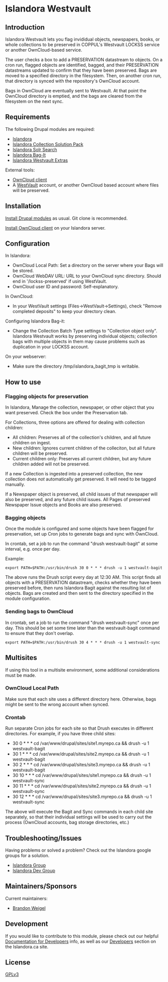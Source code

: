 # Islandora Westvault

## Introduction

Islandora Westvault lets you flag invididual objects, newspapers, books, or whole collections to be preserved in COPPUL's Westvault LOCKSS service 
or another OwnCloud-based service.

The user checks a box to add a PRESERVATION datastream to objects. On a cron run, flagged objects are identified, bagged, and their 
PRESERVATION datastreams updated to confirm that they have been preserved. Bags are moved to a specified directory in the filesystem. 
Then, on another cron run, that directory is synced with the repository's OwnCloud account.

Bags in OwnCloud are eventually sent to Westvault. At that point the OwnCloud directory is emptied, and the bags are cleared from 
the filesystem on the next sync.

## Requirements

The following Drupal modules are required:

 * [Islandora](https://github.com/islandora/islandora)
 * [Islandora Collection Solution Pack](https://github.com/islandora/islandora_solution_pack_collection)
 * [Islandora Solr Search](https://github.com/islandora/islandora_solr_search)
 * [Islandora Bag-It](https://github.com/islandora/islandora_bagit)
 * [Islandora Westvault Extras](https://github.com/mjordan/islandora_westvault_extras)

External tools:

 * [OwnCloud client](https://software.opensuse.org/download/package?project=isv:ownCloud:desktop&package=owncloud-client)
 * A [WestVault](https://coppul.ca/westvault) account, or another OwnCloud based account where files will be preserved.

## Installation

[Install Drupal modules](https://drupal.org/documentation/install/modules-themes/modules-7) as usual. Git clone is recommended.

[Install OwnCloud client](https://software.opensuse.org/download/package?project=isv:ownCloud:desktop&package=owncloud-client) on your Islandora server. 

## Configuration

In Islandora:

* OwnCloud Local Path: Set a directory on the server where your Bags will be stored.
* OwnCloud WebDAV URL: URL to your OwnCloud sync directory. Should end in '/lockss-preserved' if using WestVault.
* OwnCloud user ID and password: Self-explanatory.

In OwnCloud:

* In your WestVault settings (Files->WestVault->Settings), check "Remove completed deposits" to keep your directory clean.

Configuring Islandora Bag-it:

* Change the Collection Batch Type settings to "Collection object only". Islandora Westvault works by preserving individual objects; collection bags with multiple objects in them may cause problems such as duplication in your LOCKSS account.

On your webserver:

* Make sure the directory /tmp/islandora_bagit_tmp is writable.

## How to use

### Flagging objects for preservation

In Islandora, Manage the collection, newspaper, or other object that you want preserved. Check the box under the Preservation tab.

For Collections, three options are offered for dealing with collection children:

* All children: Preserves all of the collection's children, and all future children on ingest.
* New children: Ignores current children of the colleciton, but all future children will be preserved.
* Current children only: Preserves all current children, but any future children added will not be preserved.

If a new Collection is ingested into a preserved collection, the new collection does *not* automatically get preserved. It will need to be tagged manually.

If a Newspaper object is preserved, all child issues of that newspaper will also be preserved, and any future child issues. 
All Pages of preserved Newspaper Issue objects and Books are also preserved.

### Bagging objects

Once the module is configured and some objects have been flagged for preservation, set up Cron jobs to generate bags and sync with OwnCloud.

In crontab, set a job to run the command "drush westvault-bagit" at some interval, e.g. once per day. 

Example:

`export PATH=$PATH:/usr/bin/drush 30 0 * * * drush -u 1 westvault-bagit`

The above runs the Drush script every day at 12:30 AM. This script finds all objects with a PRESERVATION datastream, checks whether they have been preserved before,
then runs Islandora Bagit against the resulting list of objects. Bags are created and then sent to the directory specified in the module configuration.

### Sending bags to OwnCloud

In crontab, set a job to run the command "drush westvault-sync" once per day. This should be set some time later than the westvault-bagit command 
to ensure that they don't overlap.

`export PATH=$PATH:/usr/bin/drush 30 4 * * * drush -u 1 westvault-sync`

## Multisites

If using this tool in a multisite environment, some additional considerations must be made.

### OwnCloud Local Path

Make sure that each site uses a different directory here. Otherwise, bags might be sent to the wrong account when synced.

### Crontab

Run separate Cron jobs for each site so that Drush executes in different directories. For example, if you have three child sites: 

- 30 0 * * * cd /var/www/drupal/sites/site1.myrepo.ca && drush -u 1 westvault-bagit
- 30 1 * * * cd /var/www/drupal/sites/site2.myrepo.ca && drush -u 1 westvault-bagit
- 30 2 * * * cd /var/www/drupal/sites/site3.myrepo.ca && drush -u 1 westvault-bagit
- 30 10 * * * cd /var/www/drupal/sites/site1.myrepo.ca && drush -u 1 westvault-sync
- 30 11 * * * cd /var/www/drupal/sites/site2.myrepo.ca && drush -u 1 westvault-sync
- 30 12 * * * cd /var/www/drupal/sites/site3.myrepo.ca && drush -u 1 westvault-sync

The above will execute the Bagit and Sync commands in each child site separately, so that their individual settings will be used to carry out the process (OwnCloud accounts, bag storage directories, etc.)

## Troubleshooting/Issues

Having problems or solved a problem? Check out the Islandora google groups for a solution.

* [Islandora Group](https://groups.google.com/forum/?hl=en&fromgroups#!forum/islandora)
* [Islandora Dev Group](https://groups.google.com/forum/?hl=en&fromgroups#!forum/islandora-dev)

## Maintainers/Sponsors

Current maintainers:

* [Brandon Weigel](https://github.com/bondjimbond)

## Development

If you would like to contribute to this module, please check out our helpful [Documentation for Developers](https://github.com/Islandora/islandora/wiki#wiki-documentation-for-developers) info, as well as our [Developers](http://islandora.ca/developers) section on the Islandora.ca site.

## License

[GPLv3](http://www.gnu.org/licenses/gpl-3.0.txt)
